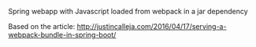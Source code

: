 Spring webapp with Javascript loaded from webpack in a jar dependency

Based on the article:
http://justincalleja.com/2016/04/17/serving-a-webpack-bundle-in-spring-boot/